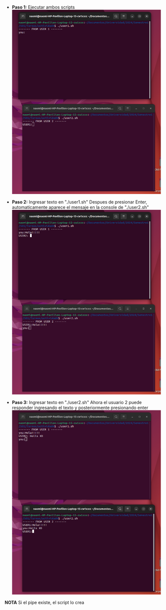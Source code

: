- **Paso 1:** Ejecutar ambos scripts
![](./imgs/ejecutar.png)

- **Paso 2:** Ingresar texto en "./user1.sh"
Despues de presionar Enter, automaticamente aparece el mensaje en la console de "./user2.sh"
![](./imgs/enviar.png)

- **Paso 3:** Ingresar texto en "./user2.sh"
Ahora el usuario 2 puede responder ingresando el texto y posteriormente presionando enter
![](./imgs/respuesta.png)

**NOTA** Si el pipe existe, el script lo crea
